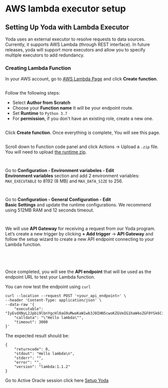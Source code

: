 # AWS lambda executor setup

## Setting Up Yoda with Lambda Executor

Yoda uses an external executor to resolve requests to data sources. Currently, it supports AWS Lambda (through REST interface). In future releases, yoda will support more executors and allow you to specify multiple executors to add redundancy.

### Creating Lambda Function

In your AWS account, go to [AWS Lambda Page](https://ap-southeast-1.console.aws.amazon.com/lambda/home?region=ap-southeast-1#/functions) and click **Create function**.

<figure><img src="../../../.gitbook/assets/image (1).png" alt=""><figcaption></figcaption></figure>

Follow the following steps:

* Select **Author from Scratch**
* Choose your **Function name** It will be your endpoint route.
* Set **Runtime** to `Python 3.7`
* For **permission**, if you don't have an existing role, create a new one.

<figure><img src="../../../.gitbook/assets/image (1) (1).png" alt=""><figcaption></figcaption></figure>

Click **Create function**. Once everything is complete, You will see this page.

<figure><img src="../../../.gitbook/assets/image (2).png" alt=""><figcaption></figcaption></figure>

Scroll down to Function code panel and click Actions -> Upload a `.zip` file. You will need to upload [the runtime zip](https://github.com/bandprotocol/data-source-runtime/releases/download/v2.0.0/lambda-yoda.zip).

<figure><img src="../../../.gitbook/assets/image (4).png" alt=""><figcaption></figcaption></figure>

<figure><img src="../../../.gitbook/assets/image (5).png" alt=""><figcaption></figcaption></figure>

Go to **Configuration - Environment variabeles - Edit**\
**Environment variables** section and add 2 environment variables: `MAX_EXECUTABLE` to 8192 (8 MB) and `MAX_DATA_SIZE` to 256.

<figure><img src="../../../.gitbook/assets/image (7).png" alt=""><figcaption></figcaption></figure>

<figure><img src="../../../.gitbook/assets/image (6).png" alt=""><figcaption></figcaption></figure>

Go to **Configuration - General Configuration - Edit** \
**Basic Settings** and update the runtime configurations. We recommend using 512MB RAM and 12 seconds timeout.

<figure><img src="../../../.gitbook/assets/image (8).png" alt=""><figcaption></figcaption></figure>

<figure><img src="../../../.gitbook/assets/image (9).png" alt=""><figcaption></figcaption></figure>

We will use **API Gateway** for receiving a request from our Yoda program. Let’s create a new trigger by clicking **+ Add trigger** -> **API Gateway** and follow the setup wizard to create a new API endpoint connecting to your Lambda function.

<figure><img src="../../../.gitbook/assets/image (10).png" alt=""><figcaption></figcaption></figure>

<figure><img src="../../../.gitbook/assets/image (11).png" alt=""><figcaption></figcaption></figure>

<figure><img src="../../../.gitbook/assets/image (12).png" alt=""><figcaption></figcaption></figure>

<figure><img src="../../../.gitbook/assets/image (13).png" alt=""><figcaption></figcaption></figure>

Once completed, you will see the **API endpoint** that will be used as the endpoint URL to test your Lambda function.

You can now test the endpoint using `curl`

```
curl --location --request POST '<your_api_endpoint>' \
--header 'Content-Type: application/json' \
--data-raw '{
    "executable": "IyEvdXNyL2Jpbi9lbnYgcHl0aG9uMwoKaW1wb3J0IHN5cwoKZGVmIG1haW4oZGF0YSk6CiAgICByZXR1cm4gZGF0YQoKCmlmIF9fbmFtZV9fID09ICJfX21haW5fXyI6CiAgICB0cnk6CiAgICAgICAgcHJpbnQobWFpbigqc3lzLmFyZ3ZbMTpdKSkKICAgIGV4Y2VwdCBFeGNlcHRpb24gYXMgZToKICAgICAgICBwcmludChzdHIoZSksIGZpbGU9c3lzLnN0ZGVycikKICAgICAgICBzeXMuZXhpdCgxKQo=",
    "calldata": "\"Hello lambda\"",
    "timeout": 3000
}'
```

The expected result should be:

```
{
    "returncode": 0,
    "stdout": "Hello lambda\n",
    "stderr": "",
    "error": "",
    "version": "lambda:1.1.2"
}
```

Go to Active Oracle session click here [Setup Yoda](../../../mainnet/band-protocol/aws-lambda-executor-setup/set-the-yoda-configurations.md#step-52-set-the-yoda-configurations)
